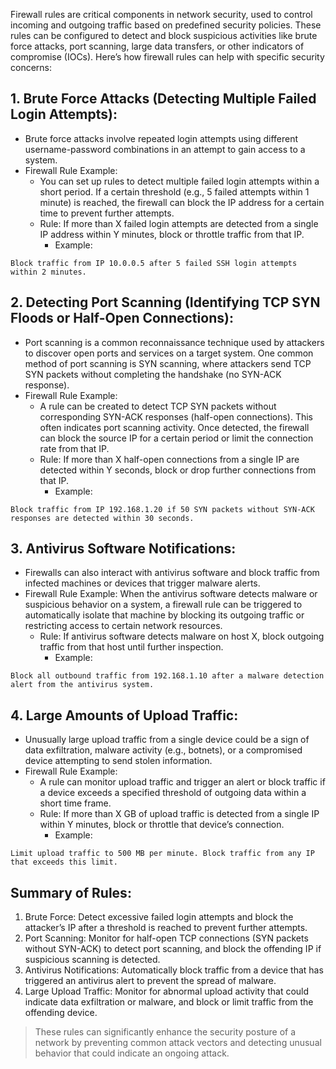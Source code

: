 Firewall rules are critical components in network security, used to control incoming and outgoing traffic based on predefined security policies. These rules can be configured to detect and block suspicious activities like brute force attacks, port scanning, large data transfers, or other indicators of compromise (IOCs). Here’s how firewall rules can help with specific security concerns:

## 1. Brute Force Attacks (Detecting Multiple Failed Login Attempts):
  - Brute force attacks involve repeated login attempts using different username-password combinations in an attempt to gain access to a system.
  - Firewall Rule Example:
    - You can set up rules to detect multiple failed login attempts within a short period. If a certain threshold (e.g., 5 failed attempts within 1 minute) is reached, the firewall can block the IP address for a certain time to prevent further attempts.
    - Rule: If more than X failed login attempts are detected from a single IP address within Y minutes, block or throttle traffic from that IP.
      - Example:
```
Block traffic from IP 10.0.0.5 after 5 failed SSH login attempts within 2 minutes.
```

## 2. Detecting Port Scanning (Identifying TCP SYN Floods or Half-Open Connections):
  - Port scanning is a common reconnaissance technique used by attackers to discover open ports and services on a target system. One common method of port scanning is SYN scanning, where attackers send TCP SYN packets without completing the handshake (no SYN-ACK response).
  - Firewall Rule Example:
    - A rule can be created to detect TCP SYN packets without corresponding SYN-ACK responses (half-open connections). This often indicates port scanning activity. Once detected, the firewall can block the source IP for a certain period or limit the connection rate from that IP.
    - Rule: If more than X half-open connections from a single IP are detected within Y seconds, block or drop further connections from that IP.
      - Example:
```
Block traffic from IP 192.168.1.20 if 50 SYN packets without SYN-ACK responses are detected within 30 seconds.
```

## 3. Antivirus Software Notifications:
  - Firewalls can also interact with antivirus software and block traffic from infected machines or devices that trigger malware alerts.
  - Firewall Rule Example:
    When the antivirus software detects malware or suspicious behavior on a system, a firewall rule can be triggered to automatically isolate that machine by blocking its outgoing traffic or restricting access to certain network resources.
    - Rule: If antivirus software detects malware on host X, block outgoing traffic from that host until further inspection.
      - Example:
```
Block all outbound traffic from 192.168.1.10 after a malware detection alert from the antivirus system.
```

## 4. Large Amounts of Upload Traffic:
  - Unusually large upload traffic from a single device could be a sign of data exfiltration, malware activity (e.g., botnets), or a compromised device attempting to send stolen information.
  - Firewall Rule Example:
    - A rule can monitor upload traffic and trigger an alert or block traffic if a device exceeds a specified threshold of outgoing data within a short time frame.
    - Rule: If more than X GB of upload traffic is detected from a single IP within Y minutes, block or throttle that device’s connection.
      - Example:
```
Limit upload traffic to 500 MB per minute. Block traffic from any IP that exceeds this limit.
```

## Summary of Rules:
1. Brute Force: Detect excessive failed login attempts and block the attacker’s IP after a threshold is reached to prevent further attempts.
2. Port Scanning: Monitor for half-open TCP connections (SYN packets without SYN-ACK) to detect port scanning, and block the offending IP if suspicious scanning is detected.
3. Antivirus Notifications: Automatically block traffic from a device that has triggered an antivirus alert to prevent the spread of malware.
4. Large Upload Traffic: Monitor for abnormal upload activity that could indicate data exfiltration or malware, and block or limit traffic from the offending device.

> These rules can significantly enhance the security posture of a network by preventing common attack vectors and detecting unusual behavior that could indicate an ongoing attack.